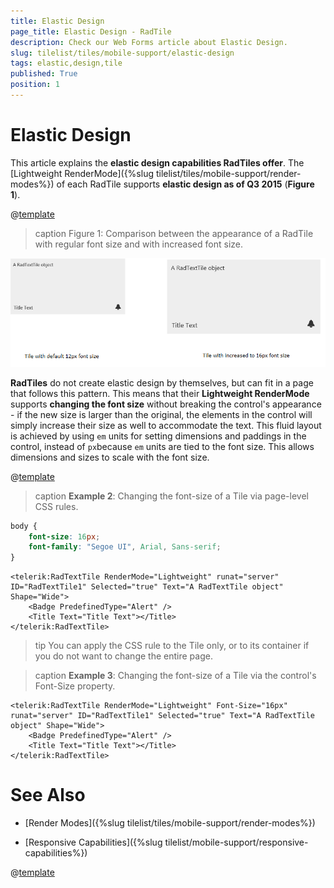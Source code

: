 ```yaml
---
title: Elastic Design
page_title: Elastic Design - RadTile
description: Check our Web Forms article about Elastic Design.
slug: tilelist/tiles/mobile-support/elastic-design
tags: elastic,design,tile
published: True
position: 1
---
```


# Elastic Design


This article explains the **elastic design capabilities RadTiles offer**. The [Lightweight RenderMode]({%slug tilelist/tiles/mobile-support/render-modes%}) of each RadTile supports **elastic design as of Q3 2015** (**Figure 1**).

@[template](/_templates/common/render-mode.md#resp-design-desc "slug-el: no, slug-fl: tilelist/tiles/mobile-support/fluid-design")


>caption Figure 1: Comparison between the appearance of a RadTile with regular font size and with increased font size.

![tile-elastic-design](images/tile-elastic-overview.png)


**RadTiles** do not create elastic design by themselves, but can fit in a page that follows this pattern. This means that their **Lightweight RenderMode** supports **changing the font size** without breaking the control's appearance - if the new size is larger than the original, the elements in the control will simply increase their size as well to accommodate the text. This fluid layout is achieved by using `em` units for setting dimensions and paddings in the control, instead of `px`because `em` units are tied to the font size. This allows dimensions and sizes to scale with the font size.

@[template](/_templates/common/font-size-notes.md#note-and-example "control: RadTile")

>caption **Example 2**: Changing the font-size of a Tile via page-level CSS rules. 

````CSS
body {
	font-size: 16px;
	font-family: "Segoe UI", Arial, Sans-serif;
}
````
````ASP.NET
<telerik:RadTextTile RenderMode="Lightweight" runat="server" ID="RadTextTile1" Selected="true" Text="A RadTextTile object" Shape="Wide">
	<Badge PredefinedType="Alert" />
	<Title Text="Title Text"></Title>
</telerik:RadTextTile>
````

>tip You can apply the CSS rule to the Tile only, or to its container if you do not want to change the entire page.

>caption **Example 3**: Changing the font-size of a Tile via the control's Font-Size property. 

````ASP.NET
<telerik:RadTextTile RenderMode="Lightweight" Font-Size="16px" runat="server" ID="RadTextTile1" Selected="true" Text="A RadTextTile object" Shape="Wide">
	<Badge PredefinedType="Alert" />
	<Title Text="Title Text"></Title>
</telerik:RadTextTile>
````


# See Also


 * [Render Modes]({%slug tilelist/tiles/mobile-support/render-modes%})

 * [Responsive Capabilities]({%slug tilelist/mobile-support/responsive-capabilities%})

@[template](/_templates/common/font-size-notes.md#related-resources)
